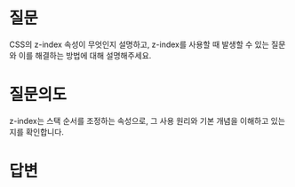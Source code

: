 # 질문
CSS의 z-index 속성이 무엇인지 설명하고, z-index를 사용할 때 발생할 수 있는 질문와 이를 해결하는 방법에 대해 설명해주세요.

# 질문의도
z-index는 스택 순서를 조정하는 속성으로, 그 사용 원리와 기본 개념을 이해하고 있는지를 확인합니다.

# 답변